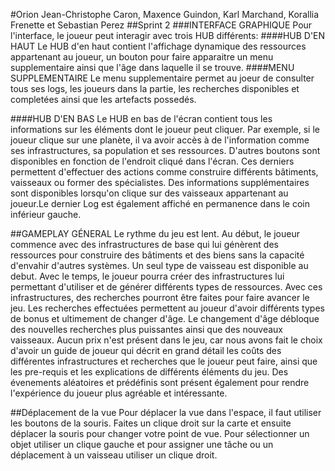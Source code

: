#Orion
Jean-Christophe Caron, Maxence Guindon, Karl Marchand, Korallia Frenette et Sebastian Perez
##Sprint 2
###INTERFACE GRAPHIQUE
Pour l'interface, le joueur peut interagir avec trois HUB différents: 
####HUB D'EN HAUT
Le HUB d'en haut contient l'affichage dynamique des ressources appartenant au joueur, un bouton pour faire apparaitre un menu supplementaire ainsi que l'âge dans laquelle il se trouve. 
####MENU SUPPLEMENTAIRE
Le menu supplementaire permet au joeur de consulter tous ses logs, les joueurs dans la partie, les recherches disponibles et completées ainsi que les artefacts possedés. 

####HUB D'EN BAS
Le HUB en bas de l'écran contient tous les informations sur les éléments dont le joueur peut cliquer.
Par exemple, si le joueur clique sur une planète, il va avoir accès à de l'information comme ses infrastructures, sa population et ses ressources. D'autres boutons sont disponibles en fonction de l'endroit cliqué dans 
l'écran. Ces derniers permettent d'effectuer des actions comme construire différents bâtiments, vaisseaux ou former des spécialistes. Des informations supplémentaires sont disponibles lorsqu'on clique sur 
des vaisseaux appartenant au joueur.Le dernier Log est également affiché en permanence dans le coin inférieur gauche.

##GAMEPLAY GÉNERAL
Le rythme du jeu est lent. Au début, le joueur commence avec des infrastructures de base qui lui génèrent des ressources pour construire des bâtiments et des biens sans la capacité d'envahir d'autres systèmes. 
Un seul type de vaisseau est disponible au debut. Avec le temps, le joueur pourra créer des infrastructures lui permettant d'utiliser et de générer différents types de ressources. Avec ces infrastructures, 
des recherches pourront être faites pour faire avancer le jeu. Les recherches effectuées permettent au joueur d'avoir différents types de bonus et ultimement de changer d'âge. Le changement d'âge débloque
des nouvelles recherches plus puissantes ainsi que des nouveaux vaisseaux. Aucun prix n'est présent dans le jeu, car nous avons fait le choix d'avoir un guide de joueur qui décrit en grand détail les coûts des différentes infrastructures et recherches que le joueur peut faire, ainsi que les pre-requis et les explications de différents éléments du jeu. Des évenements aléatoires et prédéfinis sont présent également pour rendre l'expérience du joueur plus agréable et intéressante.

##Déplacement de la vue
Pour déplacer la vue dans l'espace, il faut utiliser les boutons de la souris. Faites un clique droit sur la carte et ensuite déplacer la souris pour changer votre point de vue. Pour sélectionner un objet utiliser un clique gauche et pour assigner une tâche ou un déplacement à un vaisseau utiliser un clique droit.
